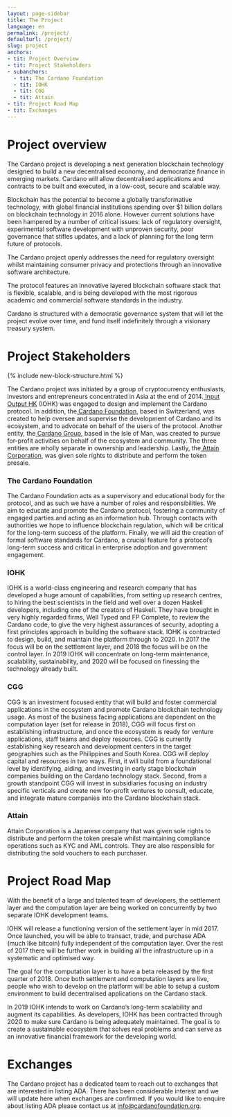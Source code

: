 ```yaml
---
layout: page-sidebar
title: The Project
language: en
permalink: /project/
defaulturl: /project/
slug: project
anchors:
- tit: Project Overview
- tit: Project Stakeholders
- subanchors:
  - tit: The Cardano Foundation
  - tit: IOHK
  - tit: CGG
  - tit: Attain
- tit: Project Road Map
- tit: Exchanges
---
```

# Project overview

The Cardano project is developing a next generation blockchain technology designed to build a new decentralised economy, and democratize finance in emerging markets. Cardano will allow decentralised applications and contracts to be built and executed, in a low-cost, secure and scalable way.

Blockchain has the potential to become a globally transformative technology, with global financial institutions spending over $1 billion dollars on blockchain technology in 2016 alone. However current solutions have been hampered by a number of critical issues: lack of regulatory oversight, experimental software development with unproven security, poor governance that stifles updates, and a lack of planning for the long term future of protocols.

The Cardano project openly addresses the need for regulatory oversight whilst maintaining consumer privacy and protections through an innovative software architecture.

The protocol features an innovative layered blockchain software stack that is flexible, scalable, and is being developed with the most rigorous academic and commercial software standards in the industry. 

Cardano is structured with a democratic governance system that will let the project evolve over time, and fund itself indefinitely through a visionary treasury system.

# Project Stakeholders

{% include new-block-structure.html %}

The Cardano project was initiated by a group of cryptocurrency enthusiasts, investors and entrepreneurs concentrated in Asia at the end of 2014.[ Input Output HK](https://iohk.io/projects/cardano/) (IOHK) was engaged to design and implement the Cardano protocol. In addition, the[ Cardano Foundation](https://cardanofoundation.org/), based in Switzerland, was created to help oversee and supervise the development of Cardano and its ecosystem, and to advocate on behalf of the users of the protocol. Another entity, the[ Cardano Group](http://cardano.io/), based in the Isle of Man, was created to pursue for-profit activities on behalf of the ecosystem and community. The three entities are wholly separate in ownership and leadership. Lastly, the[ Attain Corporation](http://attaincorp.co.jp/en/), was given sole rights to distribute and perform the token presale.

### The Cardano Foundation

The Cardano Foundation acts as a supervisory and educational body for the protocol, and as such we have a number of roles and responsibilities. We aim to educate and promote the Cardano protocol, fostering a community of engaged parties and acting as an information hub. Through contacts with authorities we hope to influence blockchain regulation, which will be critical for the long-term success of the platform. Finally, we will aid the creation of formal software standards for Cardano, a crucial feature for a protocol’s long-term success and critical in enterprise adoption and government engagement.

### IOHK

IOHK is a world-class engineering and research company that has developed a huge amount of capabilities, from setting up research centres, to hiring the best scientists in the field and well over a dozen Haskell developers, including one of the creators of Haskell. They have brought in very highly regarded firms, Well Typed and FP Complete, to review the Cardano code, to give the very highest assurances of security, adopting a first principles approach in building the software stack.
IOHK is contracted to design, build, and maintain the platform through to 2020. In 2017 the focus will be on the settlement layer, and 2018 the focus will be on the control layer. In 2019 IOHK will concentrate on long-term maintenance, scalability, sustainability, and 2020 will be focused on finessing the technology already built.

### CGG

CGG is an investment focused entity that will build and foster commercial applications in the ecosystem and promote Cardano blockchain technology usage. As most of the business facing applications are dependent on the computation layer (set for release in 2018), CGG will focus first on establishing infrastructure, and once the ecosystem is ready for venture applications, staff teams and deploy resources. CGG is currently establishing key research and development centers in the target geographies such as the Philippines and South Korea. CGG will deploy capital and resources in two ways. First, it will build from a foundational level by identifying, aiding, and investing in early stage blockchain companies building on the Cardano technology stack. Second, from a growth standpoint CGG will invest in subsidiaries focusing on industry specific verticals and create new for-profit ventures to consult, educate, and integrate mature companies into the Cardano blockchain stack.

### Attain

Attain Corporation is a Japanese company that was given sole rights to distribute and perform the token presale whilst maintaining compliance operations such as KYC and AML controls. They are also responsible for distributing the sold vouchers to each purchaser.­­

# Project Road Map

With the benefit of a large and talented team of developers, the settlement layer and the computation layer are being worked on concurrently by two separate IOHK development teams.
 
IOHK will release a functioning version of the settlement layer in mid 2017. Once launched, you will be able to transact, trade, and purchase ADA (much like bitcoin) fully independent of the computation layer. Over the rest of 2017 there will be further work in building all the infrastructure up in a systematic and optimised way.
 
The goal for the computation layer is to have a beta released by the first quarter of 2018. Once both settlement and computation layers are live, people who wish to develop on the platform will be able to setup a custom environment to build decentralised applications on the Cardano stack.
 
In 2019 IOHK intends to work on Cardano’s long-term scalability and augment its capabilities. As developers, IOHK has been contracted through 2020 to make sure Cardano is being adequately maintained. The goal is to create a sustainable ecosystem that solves real problems and can serve as an innovative financial framework for the developing world.

# Exchanges

The Cardano project has a dedicated team to reach out to exchanges that are interested in listing ADA. There has been considerable interest and we will update here when exchanges are confirmed. If you would like to enquire about listing ADA please contact us at info@cardanofoundation.org.

